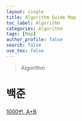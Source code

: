 ```yaml
---
layout: single
title: Algorithm Guide Map
toc_label: Algorithm 
categories: Algorithm
tags: [Map]
author_profile: false
search: false
use_tex: false
---
```


> Algorithm

# 백준

[1000번, A+B]({{site.url}}/Algorithm/BK_no1000/)